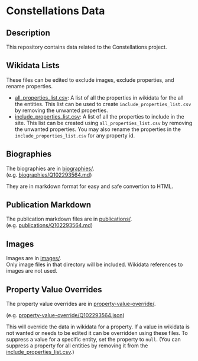 # Constellations Data
## Description
This repository contains data related to the Constellations project.

## Wikidata Lists
These files can be edited to exclude images, exclude properties, and rename properties.
- [all_properties_list.csv](wikidata-lists/all_properties_list.csv): A list of all the properties in wikidata for the all the entities. This list can be used to create `include_properties_list.csv` by removing the unwanted properties.
- [include_properties_list.csv](wikidata-lists/include_properties_list.csv): A list of all the properties to include in the site. This list can be created using `all_properties_list.csv` by removing the unwanted properties. You may also rename the properties in the `include_properties_list.csv` for any property id.

## Biographies
The biographies are in [biographies/](biographies).<br />
(e.g. [biographies/Q102293564.md](biographies/Q102293564.md))

They are in markdown format for easy and safe convertion to HTML.

## Publication Markdown
The publication markdown files are in [publications/](publications).<br />
(e.g. [publications/Q102293564.md](publications/Q102293564.md))

## Images
Images are in [images/](images).<br />
Only image files in that directory will be included. Wikidata references to images are not used.

## Property Value Overrides
The property value overrides are in [property-value-override/](property-value-override).<br />

(e.g. [property-value-override/Q102293564.json](property-value-override/Q102293564.json))

This will override the data in wikidata for a property.  If a value in wikidata is not wanted or needs to be edited it can be overridden using these files. To suppress a value for a specific entity, set the property to `null`. (You can suppress a property for all entities by removing it from the [include_properties_list.csv](wikidata-lists/include_properties_list.csv).)
